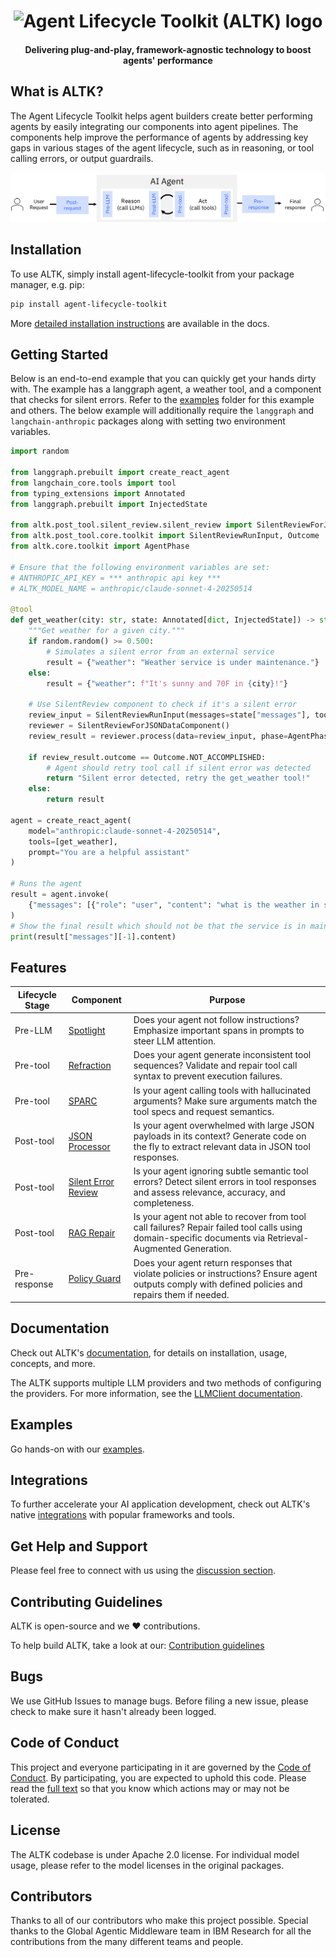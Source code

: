 <h1 align="center" >
    <img alt="Agent Lifecycle Toolkit (ALTK) logo" src="docs/assets/logo.png" height="120">
</h1>

<h4 align="center">Delivering plug-and-play, framework-agnostic technology to boost agents' performance</h4>

## What is ALTK?
The Agent Lifecycle Toolkit helps agent builders create better performing agents by easily integrating our components into agent pipelines. The components help improve the performance of agents by addressing key gaps in various stages of the agent lifecycle, such as in reasoning, or tool calling errors, or output guardrails.

![lifecycle.png](docs/assets/lifecycle.png)


## Installation
To use ALTK, simply install agent-lifecycle-toolkit from your package manager, e.g. pip:

```bash
pip install agent-lifecycle-toolkit
```

More [detailed installation instructions]() are available in the docs.
<!-- [TODO: add link] -->

## Getting Started
Below is an end-to-end example that you can quickly get your hands dirty with. The example has a langgraph agent, a weather tool, and a component that checks for silent errors. Refer to the [examples](examples) folder for this example and others. The below example will additionally require the `langgraph` and `langchain-anthropic` packages along with setting two environment variables.

```python
import random

from langgraph.prebuilt import create_react_agent
from langchain_core.tools import tool
from typing_extensions import Annotated
from langgraph.prebuilt import InjectedState

from altk.post_tool.silent_review.silent_review import SilentReviewForJSONDataComponent
from altk.post_tool.core.toolkit import SilentReviewRunInput, Outcome
from altk.core.toolkit import AgentPhase

# Ensure that the following environment variables are set:
# ANTHROPIC_API_KEY = *** anthropic api key ***
# ALTK_MODEL_NAME = anthropic/claude-sonnet-4-20250514

@tool
def get_weather(city: str, state: Annotated[dict, InjectedState]) -> str:
    """Get weather for a given city."""
    if random.random() >= 0.500:
        # Simulates a silent error from an external service
        result = {"weather": "Weather service is under maintenance."}
    else:
        result = {"weather": f"It's sunny and 70F in {city}!"}

    # Use SilentReview component to check if it's a silent error
    review_input = SilentReviewRunInput(messages=state["messages"], tool_response=result)
    reviewer = SilentReviewForJSONDataComponent()
    review_result = reviewer.process(data=review_input, phase=AgentPhase.RUNTIME)

    if review_result.outcome == Outcome.NOT_ACCOMPLISHED:
        # Agent should retry tool call if silent error was detected
        return "Silent error detected, retry the get_weather tool!"
    else:
        return result

agent = create_react_agent(
    model="anthropic:claude-sonnet-4-20250514",
    tools=[get_weather],
    prompt="You are a helpful assistant"
)

# Runs the agent
result = agent.invoke(
    {"messages": [{"role": "user", "content": "what is the weather in sf"}]}
)
# Show the final result which should not be that the service is in maintenance.
print(result["messages"][-1].content)
```

<!-- More advanced usage options are available in the [docs](). -->
<!-- [TODO: add link] -->

## Features
<!--
[TODO: move up in the order of sections?] -->

| Lifecycle Stage | Component                                                              | Purpose |
|-----------------|------------------------------------------------------------------------|------------------------------------------------------------------------------------------------------------------------------------------------------------------------------------------------------------------------------------------------------|
| Pre-LLM         | [Spotlight](altk/pre_llm/spotlight)                                    | Does your agent not follow instructions? Emphasize important spans in prompts to steer LLM attention. |
| Pre-tool        | [Refraction](altk/pre_tool/refraction)              | Does your agent generate inconsistent tool sequences? Validate and repair tool call syntax to prevent execution failures. |
| Pre-tool        | [SPARC](altk/pre_tool/sparc)                        | Is your agent calling tools with hallucinated arguments? Make sure arguments match the tool specs and request semantics. |
| Post-tool       | [JSON Processor](altk/post_tool/code_generation)                                                       | Is your agent overwhelmed with large JSON payloads in its context? Generate code on the fly to extract relevant data in JSON tool responses. |
| Post-tool       | [Silent Error Review](altk/post_tool/silent_review) | Is your agent ignoring subtle semantic tool errors? Detect silent errors in tool responses and assess relevance, accuracy, and completeness. |
| Post-tool       | [RAG Repair](altk/post_tool/rag_repair)             | Is your agent not able to recover from tool call failures? Repair failed tool calls using domain-specific documents via Retrieval-Augmented Generation. |
| Pre-response    | [Policy Guard](altk/pre_response/policy_guard)                              | Does your agent return responses that violate policies or instructions? Ensure agent outputs comply with defined policies and repairs them if needed. |


## Documentation

Check out ALTK's [documentation](https://pages.github.com/AgentToolkit/agent-lifecycle-toolkit/), for details on
installation, usage, concepts, and more.

The ALTK supports multiple LLM providers and two methods of configuring the providers. For more information, see the [LLMClient documentation](https://github.com/AgentToolkit/agent-lifecycle-toolkit/blob/main/altk/toolkit_core/llm/README.md).

## Examples
Go hands-on with our [examples](examples).

## Integrations
To further accelerate your AI application development, check out ALTK's native
[integrations](./docs/integrations.md) with popular frameworks and tools.

## Get Help and Support
Please feel free to connect with us using the [discussion section](https://github.com/AgentToolkit/agent-lifecycle-toolkit).

## Contributing Guidelines
ALTK is open-source and we ❤️ contributions.<br>

To help build ALTK, take a look at our: [Contribution guidelines](CONTRIBUTING.md)

## Bugs
We use GitHub Issues to manage bugs. Before filing a new issue, please check to make sure it hasn't already been logged.

## Code of Conduct
This project and everyone participating in it are governed by the [Code of Conduct](CODE_OF_CONDUCT.md). By participating, you are expected to uphold this code. Please read the [full text](CODE_OF_CONDUCT.md) so that you know which actions may or may not be tolerated.

## License
The ALTK codebase is under Apache 2.0 license.
For individual model usage, please refer to the model licenses in the original packages.

## Contributors
Thanks to all of our contributors who make this project possible. Special thanks to the Global Agentic Middleware team in IBM Research for all the contributions from the many different teams and people.
